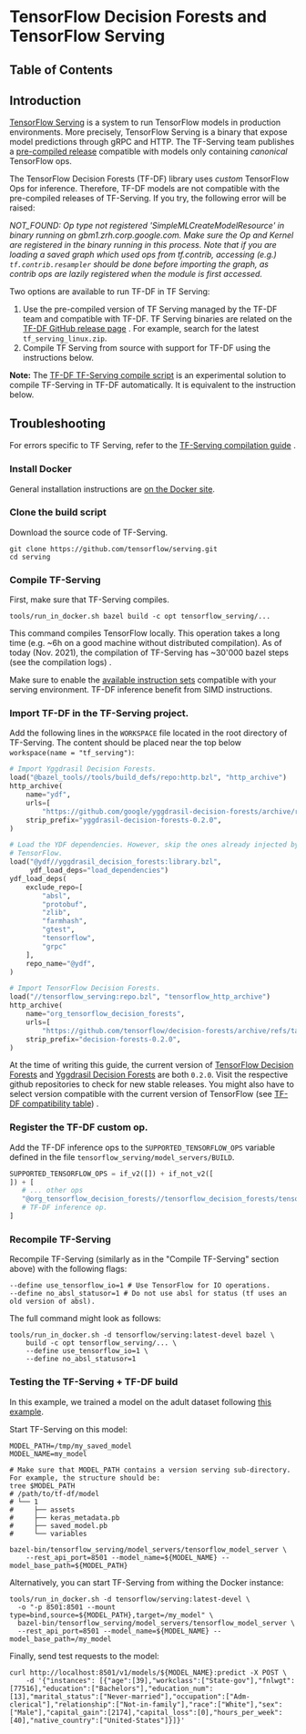 # TensorFlow Decision Forests and TensorFlow Serving

<!-- docs_infra:strip_begin -->

## Table of Contents

<!--ts-->

<!--te-->

<!-- docs_infra:strip_end -->

## Introduction

[TensorFlow Serving](https://www.tensorflow.org/tfx/guide/serving) is a system
to run TensorFlow models in production environments. More precisely, TensorFlow
Serving is a binary that expose model predictions through gRPC and HTTP. The
TF-Serving team publishes a
[pre-compiled release](https://www.tensorflow.org/tfx/serving/docker) compatible
with models only containing *canonical* TensorFlow ops.

The TensorFlow Decision Forests (TF-DF) library uses *custom* TensorFlow Ops for
inference. Therefore, TF-DF models are not compatible with the pre-compiled
releases of TF-Serving. If you try, the following error will be raised:

*NOT_FOUND: Op type not registered 'SimpleMLCreateModelResource' in binary
running on gbm1.zrh.corp.google.com. Make sure the Op and Kernel are registered
in the binary running in this process. Note that if you are loading a saved
graph which used ops from tf.contrib, accessing (e.g.) `tf.contrib.resampler`
should be done before importing the graph, as contrib ops are lazily registered
when the module is first accessed.*

Two options are available to run TF-DF in TF Serving:

1.  Use the pre-compiled version of TF Serving managed by the TF-DF team and
    compatible with TF-DF. TF Serving binaries are related on the
    [TF-DF GitHub release page](https://github.com/tensorflow/decision-forests/releases)
    . For example, search for the latest `tf_serving_linux.zip`.
1.  Compile TF Serving from source with support for TF-DF using the instructions
    below.

**Note:** The
[TF-DF TF-Serving compile script](https://github.com/tensorflow/decision-forests/tree/main/tools/tf_serving)
is an experimental solution to compile TF-Serving in TF-DF automatically. It is
equivalent to the instruction below.

## Troubleshooting

For errors specific to TF Serving, refer to the
[TF-Serving compilation guide](https://www.tensorflow.org/tfx/serving/setup#building_from_source)
.

### Install Docker

General installation instructions are
[on the Docker site](https://docs.docker.com/get-docker/).

### Clone the build script

Download the source code of TF-Serving.

```shell
git clone https://github.com/tensorflow/serving.git
cd serving
```

### Compile TF-Serving

First, make sure that TF-Serving compiles.

```shell
tools/run_in_docker.sh bazel build -c opt tensorflow_serving/...
```

This command compiles TensorFlow locally. This operation takes a long time (e.g.
~6h on a good machine without distributed compilation). As of today (Nov. 2021),
the compilation of TF-Serving has ~30'000 bazel steps (see the compilation logs)
.

Make sure to enable the
[available instruction sets](https://www.tensorflow.org/tfx/serving/setup#optimized_build)
compatible with your serving environment. TF-DF inference benefit from SIMD
instructions.

### Import TF-DF in the TF-Serving project.

Add the following lines in the `WORKSPACE` file located in the root directory of
TF-Serving. The content should be placed near the top below `workspace(name =
"tf_serving")`:

```python
# Import Yggdrasil Decision Forests.
load("@bazel_tools//tools/build_defs/repo:http.bzl", "http_archive")
http_archive(
    name="ydf",
    urls=[
        "https://github.com/google/yggdrasil-decision-forests/archive/refs/tags/0.2.0.zip"],
    strip_prefix="yggdrasil-decision-forests-0.2.0",
)

# Load the YDF dependencies. However, skip the ones already injected by
# TensorFlow.
load("@ydf//yggdrasil_decision_forests:library.bzl",
     ydf_load_deps="load_dependencies")
ydf_load_deps(
    exclude_repo=[
        "absl",
        "protobuf",
        "zlib",
        "farmhash",
        "gtest",
        "tensorflow",
        "grpc"
    ],
    repo_name="@ydf",
)

# Import TensorFlow Decision Forests.
load("//tensorflow_serving:repo.bzl", "tensorflow_http_archive")
http_archive(
    name="org_tensorflow_decision_forests",
    urls=[
        "https://github.com/tensorflow/decision-forests/archive/refs/tags/0.2.0.zip"],
    strip_prefix="decision-forests-0.2.0",
)
```

At the time of writing this guide, the current version of
[TensorFlow Decision Forests](https://github.com/tensorflow/decision-forests)
and
[Yggdrasil Decision Forests](https://github.com/google/yggdrasil-decision-forests)
are both `0.2.0`. Visit the respective github repositories to check for new
stable releases. You might also have to select version compatible with the
current version of TensorFlow (see
[TF-DF compatibility table](https://github.com/tensorflow/decision-forests/blob/main/documentation/known_issues.md#compatibility-table))
.

### Register the TF-DF custom op.

Add the TF-DF inference ops to the `SUPPORTED_TENSORFLOW_OPS` variable defined
in the file `tensorflow_serving/model_servers/BUILD`.

```python
SUPPORTED_TENSORFLOW_OPS = if_v2([]) + if_not_v2([
]) + [
   # ... other ops
   "@org_tensorflow_decision_forests//tensorflow_decision_forests/tensorflow/ops/inference:kernel_and_op",
   # TF-DF inference op.
]
```

### Recompile TF-Serving

Recompile TF-Serving (similarly as in the "Compile TF-Serving" section above)
with the following flags:

```shell
--define use_tensorflow_io=1 # Use TensorFlow for IO operations.
--define no_absl_statusor=1 # Do not use absl for status (tf uses an old version of absl).
```

The full command might look as follows:

```shell
tools/run_in_docker.sh -d tensorflow/serving:latest-devel bazel \
    build -c opt tensorflow_serving/... \
    --define use_tensorflow_io=1 \
    --define no_absl_statusor=1
```

### Testing the TF-Serving + TF-DF build

In this example, we trained a model on the adult dataset following
[this example](https://github.com/tensorflow/decision-forests/blob/main/examples/minimal.py).

Start TF-Serving on this model:

```shell
MODEL_PATH=/tmp/my_saved_model
MODEL_NAME=my_model

# Make sure that MODEL_PATH contains a version serving sub-directory. For example, the structure should be:
tree $MODEL_PATH
# /path/to/tf-df/model
# └── 1
#     ├── assets
#     ├── keras_metadata.pb
#     ├── saved_model.pb
#     └── variables

bazel-bin/tensorflow_serving/model_servers/tensorflow_model_server \
    --rest_api_port=8501 --model_name=${MODEL_NAME} --model_base_path=${MODEL_PATH}
```

Alternatively, you can start TF-Serving from withing the Docker instance:

```shell
tools/run_in_docker.sh -d tensorflow/serving:latest-devel \
  -o "-p 8501:8501 --mount type=bind,source=${MODEL_PATH},target=/my_model" \
  bazel-bin/tensorflow_serving/model_servers/tensorflow_model_server \
  --rest_api_port=8501 --model_name=${MODEL_NAME} --model_base_path=/my_model
```

Finally, send test requests to the model:

```shell
curl http://localhost:8501/v1/models/${MODEL_NAME}:predict -X POST \
    -d '{"instances": [{"age":[39],"workclass":["State-gov"],"fnlwgt":[77516],"education":["Bachelors"],"education_num":[13],"marital_status":["Never-married"],"occupation":["Adm-clerical"],"relationship":["Not-in-family"],"race":["White"],"sex":["Male"],"capital_gain":[2174],"capital_loss":[0],"hours_per_week":[40],"native_country":["United-States"]}]}'
```

